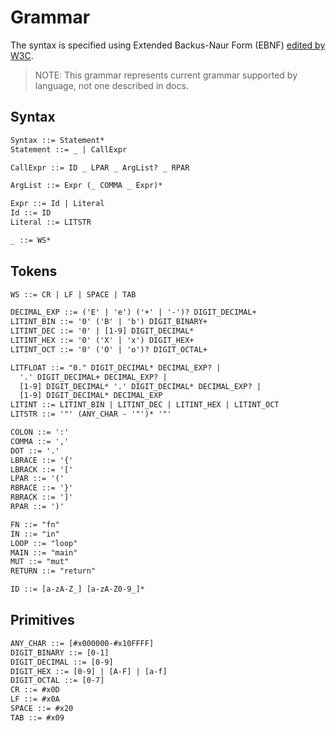 # Grammar
The syntax is specified using Extended Backus-Naur Form (EBNF)
[edited by W3C](https://www.w3.org/TR/xml/#sec-notation).
> NOTE: This grammar represents current grammar supported by language, not one
> described in docs.

## Syntax
```txt
Syntax ::= Statement*
Statement ::= _ | CallExpr

CallExpr ::= ID _ LPAR _ ArgList? _ RPAR

ArgList ::= Expr (_ COMMA _ Expr)*

Expr ::= Id | Literal
Id ::= ID
Literal ::= LITSTR

_ ::= WS*
```

## Tokens
```txt
WS ::= CR | LF | SPACE | TAB

DECIMAL_EXP ::= ('E' | 'e') ('+' | '-')? DIGIT_DECIMAL+
LITINT_BIN ::= '0' ('B' | 'b') DIGIT_BINARY+
LITINT_DEC ::= '0' | [1-9] DIGIT_DECIMAL*
LITINT_HEX ::= '0' ('X' | 'x') DIGIT_HEX+
LITINT_OCT ::= '0' ('O' | 'o')? DIGIT_OCTAL+

LITFLOAT ::= "0." DIGIT_DECIMAL* DECIMAL_EXP? |
  '.' DIGIT_DECIMAL+ DECIMAL_EXP? |
  [1-9] DIGIT_DECIMAL* '.' DIGIT_DECIMAL* DECIMAL_EXP? |
  [1-9] DIGIT_DECIMAL* DECIMAL_EXP
LITINT ::= LITINT_BIN | LITINT_DEC | LITINT_HEX | LITINT_OCT
LITSTR ::= '"' (ANY_CHAR - '"')* '"'

COLON ::= ':'
COMMA ::= ','
DOT ::= '.'
LBRACE ::= '{'
LBRACK ::= '['
LPAR ::= '('
RBRACE ::= '}'
RBRACK ::= ']'
RPAR ::= ')'

FN ::= "fn"
IN ::= "in"
LOOP ::= "loop"
MAIN ::= "main"
MUT ::= "mut"
RETURN ::= "return"

ID ::= [a-zA-Z_] [a-zA-Z0-9_]*
```

## Primitives
```txt
ANY_CHAR ::= [#x000000-#x10FFFF]
DIGIT_BINARY ::= [0-1]
DIGIT_DECIMAL ::= [0-9]
DIGIT_HEX ::= [0-9] | [A-F] | [a-f]
DIGIT_OCTAL ::= [0-7]
CR ::= #x0D
LF ::= #x0A
SPACE ::= #x20
TAB ::= #x09
```
